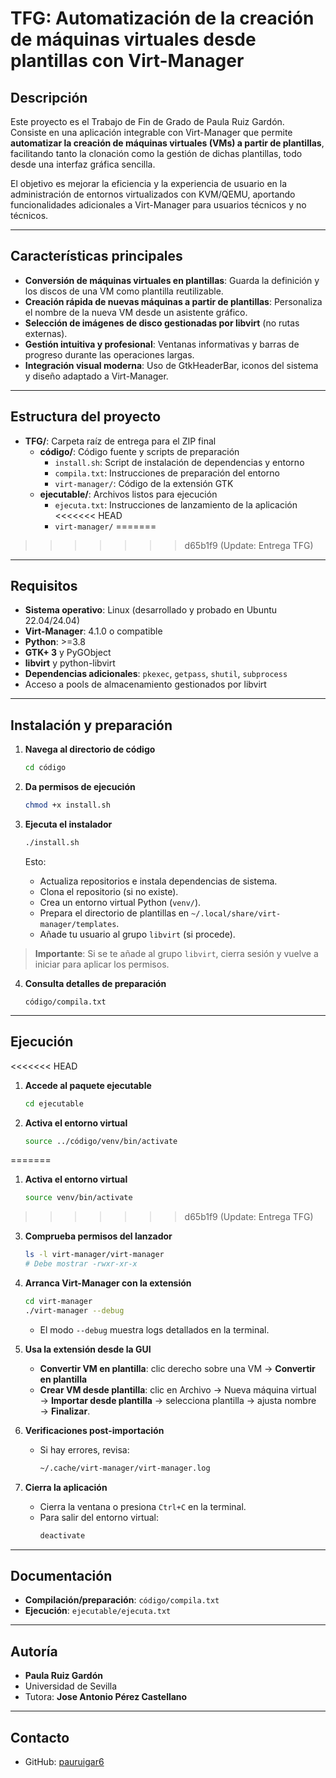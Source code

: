 # TFG: Automatización de la creación de máquinas virtuales desde plantillas con Virt-Manager

## Descripción

Este proyecto es el Trabajo de Fin de Grado de Paula Ruiz Gardón.  
Consiste en una aplicación integrable con Virt-Manager que permite **automatizar la creación de máquinas virtuales (VMs) a partir de plantillas**, 
facilitando tanto la clonación como la gestión de dichas plantillas, todo desde una interfaz gráfica sencilla.

El objetivo es mejorar la eficiencia y la experiencia de usuario en la administración de entornos virtualizados con KVM/QEMU, 
aportando funcionalidades adicionales a Virt-Manager para usuarios técnicos y no técnicos.

---

## Características principales

- **Conversión de máquinas virtuales en plantillas**: Guarda la definición y los discos de una VM como plantilla reutilizable.
- **Creación rápida de nuevas máquinas a partir de plantillas**: Personaliza el nombre de la nueva VM desde un asistente gráfico.
- **Selección de imágenes de disco gestionadas por libvirt** (no rutas externas).
- **Gestión intuitiva y profesional**: Ventanas informativas y barras de progreso durante las operaciones largas.
- **Integración visual moderna**: Uso de GtkHeaderBar, iconos del sistema y diseño adaptado a Virt-Manager.

---

## Estructura del proyecto

- **TFG/**: Carpeta raíz de entrega para el ZIP final 
  - **código/**: Código fuente y scripts de preparación 
    - `install.sh`: Script de instalación de dependencias y entorno 
    - `compila.txt`: Instrucciones de preparación del entorno 
    - `virt-manager/`: Código de la extensión GTK 
  - **ejecutable/**: Archivos listos para ejecución 
    - `ejecuta.txt`: Instrucciones de lanzamiento de la aplicación 
<<<<<<< HEAD
    - `virt-manager/`
=======
>>>>>>> d65b1f9 (Update: Entrega TFG)

---

## Requisitos

- **Sistema operativo**: Linux (desarrollado y probado en Ubuntu 22.04/24.04)
- **Virt-Manager**: 4.1.0 o compatible
- **Python**: >=3.8
- **GTK+ 3** y PyGObject
- **libvirt** y python-libvirt
- **Dependencias adicionales**: `pkexec`, `getpass`, `shutil`, `subprocess`
- Acceso a pools de almacenamiento gestionados por libvirt

---

## Instalación y preparación

1. **Navega al directorio de código** 
   ```bash
   cd código
   ```

2. **Da permisos de ejecución** 
   ```bash
   chmod +x install.sh
   ```

3. **Ejecuta el instalador** 
   ```bash
   ./install.sh
   ```
   Esto:
   - Actualiza repositorios e instala dependencias de sistema. 
   - Clona el repositorio (si no existe). 
   - Crea un entorno virtual Python (`venv/`). 
   - Prepara el directorio de plantillas en `~/.local/share/virt-manager/templates`. 
   - Añade tu usuario al grupo `libvirt` (si procede).

> **Importante**: Si se te añade al grupo `libvirt`, cierra sesión y vuelve a iniciar para aplicar los permisos.

4. **Consulta detalles de preparación** 
   ```text
   código/compila.txt
   ```

---
## Ejecución

<<<<<<< HEAD
1. **Accede al paquete ejecutable** 
   ```bash
   cd ejecutable
   ```

2. **Activa el entorno virtual** 
   ```bash
   source ../código/venv/bin/activate
   ```

=======
1. **Activa el entorno virtual** 
   ```bash
   source venv/bin/activate
   ```

>>>>>>> d65b1f9 (Update: Entrega TFG)
3. **Comprueba permisos del lanzador** 
   ```bash
   ls -l virt-manager/virt-manager
   # Debe mostrar -rwxr-xr-x
   ```

4. **Arranca Virt-Manager con la extensión** 
   ```bash
   cd virt-manager
   ./virt-manager --debug
   ```
   - El modo `--debug` muestra logs detallados en la terminal.

5. **Usa la extensión desde la GUI** 
   - **Convertir VM en plantilla**: clic derecho sobre una VM → **Convertir en plantilla** 
   - **Crear VM desde plantilla**: clic en Archivo → Nueva máquina virtual → **Importar desde plantilla** → selecciona plantilla → ajusta nombre → **Finalizar**.

6. **Verificaciones post-importación** 
   - Si hay errores, revisa:
     ```bash
     ~/.cache/virt-manager/virt-manager.log
     ```

7. **Cierra la aplicación** 
   - Cierra la ventana o presiona `Ctrl+C` en la terminal. 
   - Para salir del entorno virtual:
     ```bash
     deactivate
     ```

---
## Documentación

- **Compilación/preparación**: `código/compila.txt` 
- **Ejecución**: `ejecutable/ejecuta.txt` 

---
## Autoría

- **Paula Ruiz Gardón** 
- Universidad de Sevilla 
- Tutora: **Jose Antonio Pérez Castellano**

---
## Contacto

- GitHub: [pauruigar6](https://github.com/pauruigar6) 
